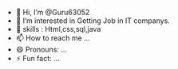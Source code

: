 - 👋 Hi, I’m @Guru63052
- 👀 I’m interested in Getting Job in IT companys.
- 🌱 skills : Html,css,sql,java
- 📫 How to reach me ...
- 😄 Pronouns: ...
- ⚡ Fun fact: ...

<!---
Guru63052/Guru63052 is a ✨ special ✨ repository because its `README.md` (this file) appears on your GitHub profile.
You can click the Preview link to take a look at your changes.
--->
